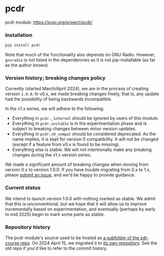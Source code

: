 # pcdr

pcdr module: https://pypi.org/project/pcdr/

### Installation

```sh
pip install pcdr
```

Note that much of the functionality also depends on GNU Radio. However, `gnuradio` is not listed in the dependencies as it is not pip-installable (as far as the author knows).

<!--
### Example usage

```python3
from pcdr.flow import OsmoSingleFreqReceiver
tuned_freq = 103.9e6
receiver = OsmoSingleFreqReceiver("hackrf=0", tuned_freq)
recevier.start()
strength = receiver.get_strength()
print(f"Strength of {tuned_freq} Hz: {strength}")
recevier.stop_and_wait()
```
-->

### Version history; breaking changes policy

Currently (started March/April 2024), we are in the process of creating version `1.0.0`. In v0.x, we made breaking changes freely, that is, any update had the possibility of being backwards incompatible.

In the v1.x series, we will adhere to the following: 

- Everything in `pcdr._internal` should be ignored by users of this module.
- Everything in `pcdr.unstable` is in the experimentation phase and is subject to breaking changes between minor version updates.
- Everything in `pcdr.v0_compat` should be considered deprecated. As the name implies, it is kept for version 0 compatibility. It will not be changed (except if a feature from v0.x is found to be missing).
- Everything else is stable. We will not intentionally make any breaking changes during the v1.x version series.

We made a significant amount of breaking changes when moving from version 0.x to version 1.0.0. If you have trouble migrating from 0.x to 1.x, please [submit an issue](https://github.com/python-can-define-radio/pcdr/issues), and we'd be happy to provide guidance.

### Current status

We intend to launch version 1.0.0 with nothing marked as stable. We admit that this is unconventional, but we hope that it will allow us to improve incrementally based on experimentation, and eventually (perhaps by early to mid 2025) begin to mark some parts as stable. 

### Repository history

The pcdr module's source used to be hosted as [a subfolder of the sdr-course repo](https://github.com/python-can-define-radio/sdr-course/tree/main/classroom_activities/Chx_Misc/Python_curric_2). On 2024 April 15, we migrated it to [its own repository](https://github.com/python-can-define-radio/pcdr). See the old repo if you'd like to refer to the commit history.
